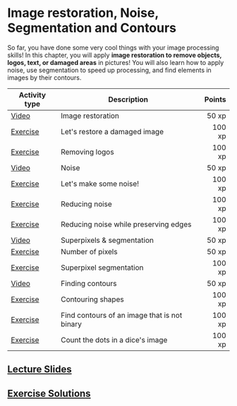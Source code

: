 # Image restoration, Noise, Segmentation and Contours

So far, you have done some very cool things with your image processing skills! In this chapter, you will apply **image restoration to remove objects, logos, text, or damaged areas** in pictures! You will also learn how to apply noise, use segmentation to speed up processing, and find elements in images by their contours.

Activity type               | Description                                  | Points
----------------------------|----------------------------------------------|--------:
[Video](video/1.mp4)        | Image restoration                            |   50 xp
[Exercise](exercises/1.md)  | Let's restore a damaged image                |  100 xp
[Exercise](exercises/2.md)  | Removing logos                               |  100 xp
[Video](video/2.mp4)        | Noise                                        |   50 xp
[Exercise](exercises/3.md)  | Let's make some noise!                       |  100 xp
[Exercise](exercises/4.md)  | Reducing noise                               |  100 xp
[Exercise](exercises/5.md)  | Reducing noise while preserving edges        |  100 xp
[Video](video/3.mp4)        | Superpixels & segmentation                   |   50 xp
[Exercise](exercises/6.md)  | Number of pixels                             |   50 xp
[Exercise](exercises/7.md)  | Superpixel segmentation                      |  100 xp
[Video](video/4.mp4)        | Finding contours                             |   50 xp
[Exercise](exercises/8.md)  | Contouring shapes                            |  100 xp
[Exercise](exercises/9.md)  | Find contours of an image that is not binary |  100 xp
[Exercise](exercises/10.md) | Count the dots in a dice's image             |  100 xp

## [Lecture Slides](slides.pdf)

## [Exercise Solutions](solutions.ipynb)
